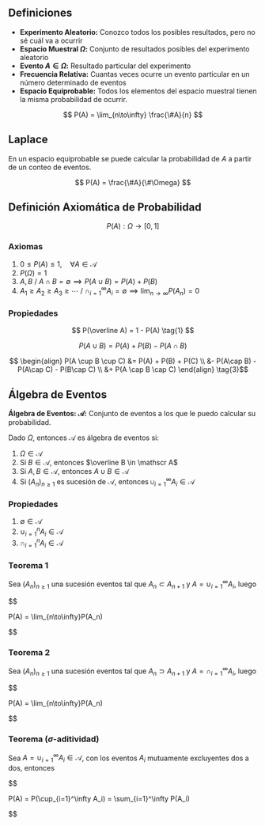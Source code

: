 ## Definiciones

- **Experimento Aleatorio:** Conozco todos los posibles resultados, pero no sé cuál va a ocurrir
- **Espacio Muestral $\Omega$:** Conjunto de resultados posibles del experimento aleatorio
- **Evento $A \in \Omega$:** Resultado particular del experimento
- **Frecuencia Relativa:** Cuantas veces ocurre un evento particular en un número determinado de eventos
- **Espacio Equiprobable:** Todos los elementos del espacio muestral tienen la misma probabilidad de ocurrir.

$$
P(A) = \lim_{n\to\infty} \frac{\#A}{n}
$$

## Laplace

En un espacio equiprobable se puede calcular la probabilidad de $A$ a partir de un conteo de eventos.

$$
P(A) = \frac{\#A}{\#\Omega}
$$

## Definición Axiomática de Probabilidad

$$
P(A) : \Omega \to [0,1]
$$

### Axiomas

1. $0 \leq P(A) \leq 1, \quad \forall A\in \mathscr A$
2. $P(\Omega) = 1$
3. $A, B \ /\  A\cap B = \emptyset \implies P(A\cup B) = P(A) + P(B)$
4. $A_1 \geq A_2 \geq A_3 \geq\cdots \  / \ \cap_{i=1}^\infty A_i = \emptyset \implies \lim_{n\to\infty} P(A_n) = 0$

### Propiedades

$$
P(\overline A) = 1 - P(A) \tag{1}
$$

$$
P(A \cup B) = P(A) + P(B) - P(A\cap B) \tag{2}
$$

$$
\begin{align}
P(A \cup B \cup C) &= P(A) + P(B) + P(C) \\
&- P(A\cap B) - P(A\cap C) - P(B\cap C) \\
&+ P(A \cap B \cap C)
\end{align} \tag{3}$$

## Álgebra de Eventos

**Álgebra de Eventos: $\mathscr A$:** Conjunto de eventos a los que le puedo calcular su probabilidad.

Dado $\Omega$, entonces $\mathscr A$ es álgebra de eventos si:

1. $\Omega \in \mathscr A$
2. Si $B \in \mathscr A$, entonces $\overline B \in \mathscr A$
3. Si $A, B \in \mathscr A$, entonces $A \cup B \in \mathscr A$
4. Si $(A_n)_{n \geq 1}$ es sucesión de $\mathscr A$, entonces $\cup_{i=1}^\infty A_i \in \mathscr A$

### Propiedades

1. $\emptyset \in \mathscr A$
2. $\cup_{i=1}^n A_i \in \mathscr A$
3. $\cap_{i=1}^n A_i \in \mathscr A$

### Teorema 1

Sea $(A_n)_{n \geq 1}$ una sucesión eventos tal que $A_n \subset A_{n+1}$ y $A = \cup_{i=1}^\infty A_i$, luego

$$

P(A) = \lim_{n\to\infty}P(A_n)

$$

### Teorema 2

Sea $(A_n)_{n \geq 1}$ una sucesión eventos tal que $A_n \supset A_{n+1}$ y $A = \cap_{i=1}^\infty A_i$, luego

$$

P(A) = \lim_{n\to\infty}P(A_n)

$$

### Teorema ($\sigma$-aditividad)

Sea $A = \cup_{i=1}^\infty A_i \in \mathscr A$, con los eventos $A_i$ mutuamente excluyentes dos a dos, entonces

$$

P(A) = P(\cup_{i=1}^\infty A_i) = \sum_{i=1}^\infty P(A_i)

$$
